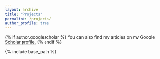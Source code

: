 ```yaml
---
layout: archive
title: "Projects"
permalink: /projects/
author_profile: true
---
```


{% if author.googlescholar %}
  You can also find my articles on <u><a href="{{https://scholar.google.com/citations?user=FspVm0IAAAAJ&hl=en}}">my Google Scholar profile</a>.</u>
{% endif %}

{% include base_path %}

